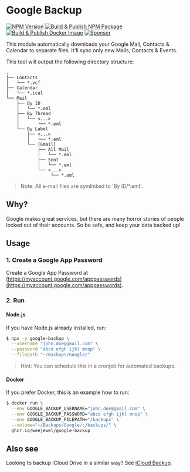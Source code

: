 # Google Backup

[![NPM Version](https://img.shields.io/npm/v/google-backup)](https://npmjs.com/package/google-backup)
[![Build & Publish NPM Package](https://github.com/WeeJeWel/node-google-backup/actions/workflows/npm-publish.yml/badge.svg)](https://github.com/WeeJeWel/node-google-backup/actions/workflows/npm-publish.yml)
[![Build & Publish Docker Image](https://github.com/WeeJeWel/node-google-backup/actions/workflows/ghcr-publish.yml/badge.svg)](https://github.com/WeeJeWel/node-google-backup/actions/workflows/ghcr-publish.yml)
[![Sponsor](https://img.shields.io/github/sponsors/weejewel)](https://github.com/sponsors/WeeJeWel)

This module automatically downloads your Google Mail, Contacts & Calendar to separate files. It'll sync only new Mails, Contacts & Events.

This tool will output the following directory structure:

```
.
├── Contacts
│   └── *.vcf
├── Calendar
│   └── *.ical
└── Mail
    ├── By ID
    │   └── *.eml
    ├── By Thread
    │   └── <...>
    │       └── *.eml
    └── By Label
        ├── <...>
        │   └── *.eml
        └── [Gmail]
            ├── All Mail
            │   └── *.eml
            ├── Sent
            │   └── *.eml
            └── <...>
                 └── *.eml
```

> Note: All e-mail files are symlinked to 'By ID/*.eml'.

## Why?

Google makes great services, but there are many horror stories of people locked out of their accounts. So be safe, and keep your data backed up!

## Usage

### 1. Create a Google App Password

Create a Google App Password at [https://myaccount.google.com/apppasswords](https://myaccount.google.com/apppasswords).

### 2. Run

#### Node.js

If you have Node.js already installed, run:

```bash
$ npx -y google-backup \
  --username "john.doe@gmail.com" \
  --password "abcd efgh ijkl mnop" \
  --filepath "~/Backups/Google/"
```

> Hint: You can schedule this in a cronjob for automated backups.

#### Docker

If you prefer Docker, this is an example how to run: 

```bash
$ docker run \
  --env GOOGLE_BACKUP_USERNAME="john.doe@gmail.com" \
  --env GOOGLE_BACKUP_PASSWORD="abcd efgh ijkl mnop" \
  --env GOOGLE_BACKUP_FILEPATH="/backups" \
  --volume="~/Backups/Google/:/backups/" \
  ghcr.io/weejewel/google-backup
```

## Also see

Looking to backup iCloud Drive in a similar way? See [iCloud Backup](https://github.com/WeeJeWel/node-icloud-backup).
